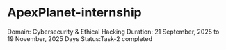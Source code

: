 # ApexPlanet-internship
Domain: Cybersecurity & Ethical Hacking
Duration: 21 September, 2025 to 19 November, 2025 Days
Status:Task-2 completed
